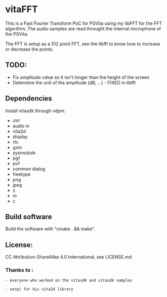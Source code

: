 # vitaFFT


This is a Fast Fourier Transform PoC for PSVita using my libFFT for the FFT algorithm.
The audio samples are read throught the internal microphone of the PSVita.

The FFT is setup as a 512 point FFT, see the libfft to know how to increase or decrease the points.

## TODO:

- Fix amplitude value so it isn't longer than the height of the screen
- Determine the unit of the amplitude (dB, ...) - FIXED in libfft

## Dependencies

Install vitasdk through vdpm.

* ctrl
* audio in
* vita2d
* display
* rtc
* gxm
* sysmodule
* pgf
* pvf
* common dialog
* freetype
* png
* jpeg
* z
* m
* c

## Build software

Build the software with "cmake . && make".

## License:

CC Attribution-ShareAlike 4.0 International, see LICENSE.md

### Thanks to :

	- everyone who worked on the vitasdk and vitasdk samples

	- xerpi for his vita2d library
